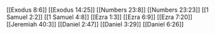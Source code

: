 [[Exodus 8:6]]
[[Exodus 14:25]]
[[Numbers 23:8]]
[[Numbers 23:23]]
[[1 Samuel 2:2]]
[[1 Samuel 4:8]]
[[Ezra 1:3]]
[[Ezra 6:9]]
[[Ezra 7:20]]
[[Jeremiah 40:3]]
[[Daniel 2:47]]
[[Daniel 3:29]]
[[Daniel 6:26]]
